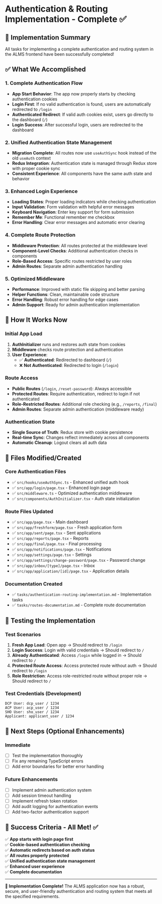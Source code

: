 # Authentication & Routing Implementation - Complete ✅

## 🎉 Implementation Summary

All tasks for implementing a complete authentication and routing system in the ALMS frontend have been successfully completed!

## ✅ What We Accomplished

### 1. Complete Authentication Flow
- **App Start Behavior**: The app now properly starts by checking authentication cookies
- **Login First**: If no valid authentication is found, users are automatically redirected to `/login`
- **Authenticated Redirect**: If valid auth cookies exist, users go directly to the dashboard (`/`)
- **Login Success**: After successful login, users are redirected to the dashboard

### 2. Unified Authentication State Management
- **Migration Complete**: All routes now use `useAuthSync` hook instead of the old `useAuth` context
- **Redux Integration**: Authentication state is managed through Redux store with proper cookie sync
- **Consistent Experience**: All components have the same auth state and behavior

### 3. Enhanced Login Experience
- **Loading States**: Proper loading indicators while checking authentication
- **Input Validation**: Form validation with helpful error messages
- **Keyboard Navigation**: Enter key support for form submission
- **Remember Me**: Functional remember me checkbox
- **Error Handling**: Clear error messages and automatic error clearing

### 4. Complete Route Protection
- **Middleware Protection**: All routes protected at the middleware level
- **Component-Level Checks**: Additional authentication checks in components
- **Role-Based Access**: Specific routes restricted by user roles
- **Admin Routes**: Separate admin authentication handling

### 5. Optimized Middleware
- **Performance**: Improved with static file skipping and better parsing
- **Helper Functions**: Clean, maintainable code structure
- **Error Handling**: Robust error handling for edge cases
- **Admin Support**: Ready for admin authentication implementation

## 🚀 How It Works Now

### Initial App Load
1. **AuthInitializer** runs and restores auth state from cookies
2. **Middleware** checks route protection and authentication
3. **User Experience**:
   - ✅ **Authenticated**: Redirected to dashboard (`/`)
   - ❌ **Not Authenticated**: Redirected to login (`/login`)

### Route Access
- **Public Routes** (`/login`, `/reset-password`): Always accessible
- **Protected Routes**: Require authentication, redirect to login if not authenticated
- **Role-Restricted Routes**: Additional role checking (e.g., `/reports`, `/final`)
- **Admin Routes**: Separate admin authentication (middleware ready)

### Authentication State
- **Single Source of Truth**: Redux store with cookie persistence
- **Real-time Sync**: Changes reflect immediately across all components
- **Automatic Cleanup**: Logout clears all auth data

## 📁 Files Modified/Created

### Core Authentication Files
- ✅ `src/hooks/useAuthSync.ts` - Enhanced unified auth hook
- ✅ `src/app/login/page.tsx` - Enhanced login page
- ✅ `src/middleware.ts` - Optimized authentication middleware
- ✅ `src/components/AuthInitializer.tsx` - Auth state initialization

### Route Files Updated
- ✅ `src/app/page.tsx` - Main dashboard
- ✅ `src/app/freshform/page.tsx` - Fresh application form  
- ✅ `src/app/sent/page.tsx` - Sent applications
- ✅ `src/app/reports/page.tsx` - Reports
- ✅ `src/app/final/page.tsx` - Final processing
- ✅ `src/app/notifications/page.tsx` - Notifications
- ✅ `src/app/settings/page.tsx` - Settings
- ✅ `src/app/settings/change-password/page.tsx` - Password change
- ✅ `src/app/inbox/[type]/page.tsx` - Inbox
- ✅ `src/app/application/[id]/page.tsx` - Application details

### Documentation Created
- ✅ `tasks/authentication-routing-implementation.md` - Implementation tasks
- ✅ `tasks/routes-documentation.md` - Complete route documentation

## 🧪 Testing the Implementation

### Test Scenarios
1. **Fresh App Load**: Open app → Should redirect to `/login`
2. **Login Success**: Login with valid credentials → Should redirect to `/`
3. **Already Authenticated**: Access `/login` while logged in → Should redirect to `/`
4. **Protected Route Access**: Access protected route without auth → Should redirect to `/login`
5. **Role Restriction**: Access role-restricted route without proper role → Should redirect to `/`

### Test Credentials (Development)
```
DCP User: dcp_user / 1234
ACP User: acp_user / 1234  
SHO User: sho_user / 1234
Applicant: applicant_user / 1234
```

## 🔮 Next Steps (Optional Enhancements)

### Immediate
- [ ] Test the implementation thoroughly
- [ ] Fix any remaining TypeScript errors
- [ ] Add error boundaries for better error handling

### Future Enhancements
- [ ] Implement admin authentication system
- [ ] Add session timeout handling
- [ ] Implement refresh token rotation
- [ ] Add audit logging for authentication events
- [ ] Add two-factor authentication support

## 🎯 Success Criteria - All Met! ✅

✅ **App starts with login page first**  
✅ **Cookie-based authentication checking**  
✅ **Automatic redirects based on auth status**  
✅ **All routes properly protected**  
✅ **Unified authentication state management**  
✅ **Enhanced user experience**  
✅ **Complete documentation**  

---

**🎉 Implementation Complete!** The ALMS application now has a robust, secure, and user-friendly authentication and routing system that meets all the specified requirements.
